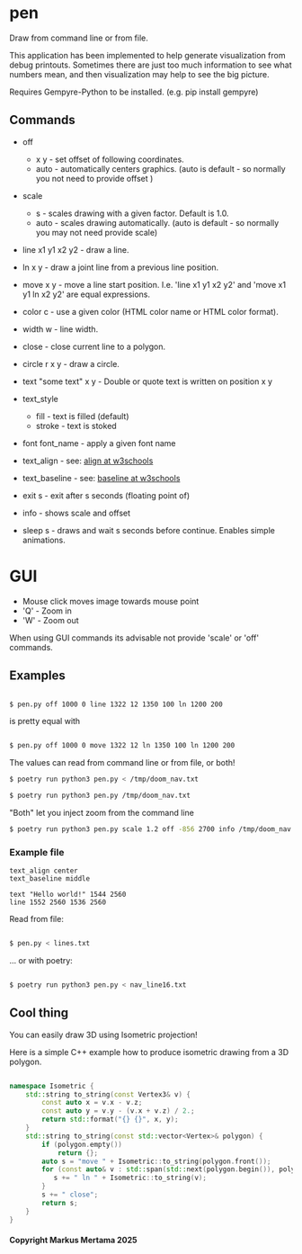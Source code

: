 # pen

Draw from command line or from file.

This application has been implemented to help generate visualization from debug
printouts. Sometimes there are just too much information to see what numbers mean, and
then visualization may help to see the big picture.


Requires Gempyre-Python to be installed. (e.g. pip install gempyre) 

## Commands

* off 
    * x y - set offset of following coordinates. 
    * auto - automatically centers graphics. (auto is default - so normally you not need to provide offset )
  
* scale 
    * s - scales drawing with a given factor. Default is 1.0.
    * auto - scales drawing automatically. (auto is default - so normally you may not need provide scale)

* line x1 y1 x2 y2 - draw a line.

* ln x y  - draw a joint line from a previous line position.

* move x y - move a line start position. I.e. 'line x1 y1 x2 y2' and 'move x1 y1 ln x2 y2' are equal expressions.  
  
* color c - use a given color (HTML color name or HTML color format).

* width w - line width.

* close -  close current line to a polygon.

* circle r x y - draw a circle.

* text "some text" x y - Double or quote text is written on position x y

* text_style
    * fill - text is filled (default)
    * stroke - text is stoked

* font font_name - apply a given font name

* text_align - see: [align at w3schools](https://www.w3schools.com/graphics/canvas_text_alignment.asp#:~:text=To%20align%20text%20in%20the,the%20horizontal%20alignment%20of%20text)
* text_baseline - see: [baseline at w3schools](https://www.w3schools.com/tags/canvas_textbaseline.asp)

* exit s - exit after s seconds (floating point of)

* info - shows scale and offset

* sleep s - draws and wait s seconds before continue. Enables simple animations.


# GUI

* Mouse click moves image towards mouse point
* 'Q' - Zoom in
* 'W' - Zoom out

When using GUI commands its advisable not provide 'scale' or 'off' commands. 

## Examples

```bash

$ pen.py off 1000 0 line 1322 12 1350 100 ln 1200 200

```

is pretty equal with 

```bash

$ pen.py off 1000 0 move 1322 12 ln 1350 100 ln 1200 200

```

The values can read from command line or from file, or both!

```bash
$ poetry run python3 pen.py < /tmp/doom_nav.txt
```

```bash
$ poetry run python3 pen.py /tmp/doom_nav.txt
```

"Both" let you inject zoom from the command line 
```bash
$ poetry run python3 pen.py scale 1.2 off -856 2700 info /tmp/doom_nav.txt
```

### Example file

```
text_align center
text_baseline middle

text "Hello world!" 1544 2560
line 1552 2560 1536 2560
```

Read from file:

```bash

$ pen.py < lines.txt

```

... or with poetry:

```bash

$ poetry run python3 pen.py < nav_line16.txt

```
## Cool thing

You can easily draw 3D using Isometric projection!

Here is a simple C++ example how to produce isometric drawing from a 3D polygon.

```cpp

namespace Isometric {
    std::string to_string(const Vertex3& v) {
        const auto x = v.x - v.z;
        const auto y = v.y - (v.x + v.z) / 2.;
        return std::format("{} {}", x, y); 
    }
    std::string to_string(const std::vector<Vertex>& polygon) {
        if (polygon.empty())
            return {};
        auto s = "move " + Isometric::to_string(polygon.front());    
        for (const auto& v : std::span(std::next(polygon.begin()), polygon.end())) {
           s += " ln " + Isometric::to_string(v);
        }
        s += " close";
        return s;
    }
}

```

#### Copyright Markus Mertama 2025
